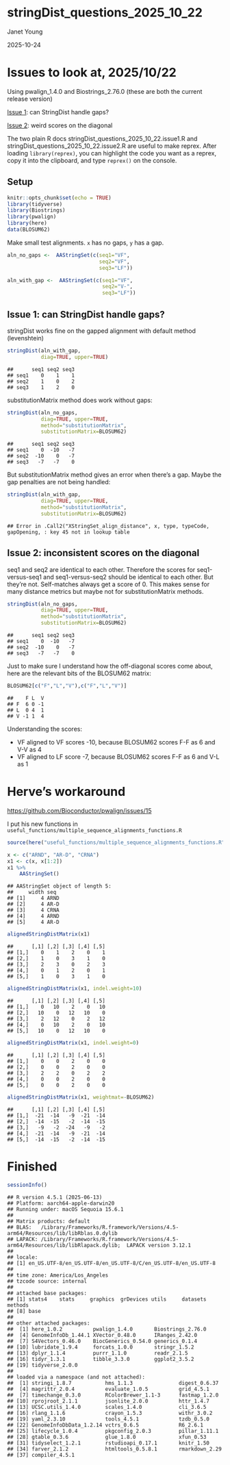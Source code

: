 stringDist_questions_2025_10_22
================
Janet Young

2025-10-24

# Issues to look at, 2025/10/22

Using pwalign_1.4.0 and Biostrings_2.76.0 (these are both the current
release version)

[Issue 1](https://github.com/Bioconductor/pwalign/issues/15): can
StringDist handle gaps?

[Issue 2](https://github.com/Bioconductor/pwalign/issues/14): weird
scores on the diagonal

The two plain R docs stringDist_questions_2025_10_22.issue1.R and
stringDist_questions_2025_10_22.issue2.R are useful to make reprex.
After loading `library(reprex)`, you can highlight the code you want as
a reprex, copy it into the clipboard, and type `reprex()` on the
console.

## Setup

``` r
knitr::opts_chunk$set(echo = TRUE)
library(tidyverse)
library(Biostrings)
library(pwalign)
library(here)
data(BLOSUM62)
```

Make small test alignments. `x` has no gaps, `y` has a gap.

``` r
aln_no_gaps <-  AAStringSet(c(seq1="VF",
                              seq2="VF",
                              seq3="LF"))

aln_with_gap <-  AAStringSet(c(seq1="VF",
                               seq2="V-",
                               seq3="LF"))
```

## Issue 1: can StringDist handle gaps?

stringDist works fine on the gapped alignment with default method
(levenshtein)

``` r
stringDist(aln_with_gap,
           diag=TRUE, upper=TRUE)
```

    ##      seq1 seq2 seq3
    ## seq1    0    1    1
    ## seq2    1    0    2
    ## seq3    1    2    0

substitutionMatrix method does work without gaps:

``` r
stringDist(aln_no_gaps, 
           diag=TRUE, upper=TRUE,
           method="substitutionMatrix",
           substitutionMatrix=BLOSUM62)
```

    ##      seq1 seq2 seq3
    ## seq1    0  -10   -7
    ## seq2  -10    0   -7
    ## seq3   -7   -7    0

But substitutionMatrix method gives an error when there’s a gap. Maybe
the gap penalties are not being handled:

``` r
stringDist(aln_with_gap, 
           diag=TRUE, upper=TRUE,
           method="substitutionMatrix",
           substitutionMatrix=BLOSUM62)
```

    ## Error in .Call2("XStringSet_align_distance", x, type, typeCode, gapOpening, : key 45 not in lookup table

## Issue 2: inconsistent scores on the diagonal

seq1 and seq2 are identical to each other. Therefore the scores for
seq1-versus-seq1 and seq1-versus-seq2 should be identical to each other.
But they’re not. Self-matches always get a score of 0. This makes sense
for many distance metrics but maybe not for substitutionMatrix methods.

``` r
stringDist(aln_no_gaps, 
           diag=TRUE, upper=TRUE,
           method="substitutionMatrix",
           substitutionMatrix=BLOSUM62)
```

    ##      seq1 seq2 seq3
    ## seq1    0  -10   -7
    ## seq2  -10    0   -7
    ## seq3   -7   -7    0

Just to make sure I understand how the off-diagonal scores come about,
here are the relevant bits of the BLOSUM62 matrix:

``` r
BLOSUM62[c("F","L","V"),c("F","L","V")]
```

    ##    F L  V
    ## F  6 0 -1
    ## L  0 4  1
    ## V -1 1  4

Understanding the scores:

- VF aligned to VF scores -10, because BLOSUM62 scores F-F as 6 and V-V
  as 4
- VF aligned to LF score -7, because BLOSUM62 scores F-F as 6 and V-L as
  1

# Herve’s workaround

<https://github.com/Bioconductor/pwalign/issues/15>

I put his new functions in
`useful_functions/multiple_sequence_alignments_functions.R`

``` r
source(here("useful_functions/multiple_sequence_alignments_functions.R"))
```

``` r
x <- c("ARND", "AR-D", "CRNA")
x1 <- c(x, x[1:2])
x1 %>% 
    AAStringSet()
```

    ## AAStringSet object of length 5:
    ##     width seq
    ## [1]     4 ARND
    ## [2]     4 AR-D
    ## [3]     4 CRNA
    ## [4]     4 ARND
    ## [5]     4 AR-D

``` r
alignedStringDistMatrix(x1)
```

    ##      [,1] [,2] [,3] [,4] [,5]
    ## [1,]    0    1    2    0    1
    ## [2,]    1    0    3    1    0
    ## [3,]    2    3    0    2    3
    ## [4,]    0    1    2    0    1
    ## [5,]    1    0    3    1    0

``` r
alignedStringDistMatrix(x1, indel.weight=10)
```

    ##      [,1] [,2] [,3] [,4] [,5]
    ## [1,]    0   10    2    0   10
    ## [2,]   10    0   12   10    0
    ## [3,]    2   12    0    2   12
    ## [4,]    0   10    2    0   10
    ## [5,]   10    0   12   10    0

``` r
alignedStringDistMatrix(x1, indel.weight=0)
```

    ##      [,1] [,2] [,3] [,4] [,5]
    ## [1,]    0    0    2    0    0
    ## [2,]    0    0    2    0    0
    ## [3,]    2    2    0    2    2
    ## [4,]    0    0    2    0    0
    ## [5,]    0    0    2    0    0

``` r
alignedStringDistMatrix(x1, weightmat=-BLOSUM62)
```

    ##      [,1] [,2] [,3] [,4] [,5]
    ## [1,]  -21  -14   -9  -21  -14
    ## [2,]  -14  -15   -2  -14  -15
    ## [3,]   -9   -2  -24   -9   -2
    ## [4,]  -21  -14   -9  -21  -14
    ## [5,]  -14  -15   -2  -14  -15

# Finished

``` r
sessionInfo()
```

    ## R version 4.5.1 (2025-06-13)
    ## Platform: aarch64-apple-darwin20
    ## Running under: macOS Sequoia 15.6.1
    ## 
    ## Matrix products: default
    ## BLAS:   /Library/Frameworks/R.framework/Versions/4.5-arm64/Resources/lib/libRblas.0.dylib 
    ## LAPACK: /Library/Frameworks/R.framework/Versions/4.5-arm64/Resources/lib/libRlapack.dylib;  LAPACK version 3.12.1
    ## 
    ## locale:
    ## [1] en_US.UTF-8/en_US.UTF-8/en_US.UTF-8/C/en_US.UTF-8/en_US.UTF-8
    ## 
    ## time zone: America/Los_Angeles
    ## tzcode source: internal
    ## 
    ## attached base packages:
    ## [1] stats4    stats     graphics  grDevices utils     datasets  methods  
    ## [8] base     
    ## 
    ## other attached packages:
    ##  [1] here_1.0.2          pwalign_1.4.0       Biostrings_2.76.0  
    ##  [4] GenomeInfoDb_1.44.1 XVector_0.48.0      IRanges_2.42.0     
    ##  [7] S4Vectors_0.46.0    BiocGenerics_0.54.0 generics_0.1.4     
    ## [10] lubridate_1.9.4     forcats_1.0.0       stringr_1.5.2      
    ## [13] dplyr_1.1.4         purrr_1.1.0         readr_2.1.5        
    ## [16] tidyr_1.3.1         tibble_3.3.0        ggplot2_3.5.2      
    ## [19] tidyverse_2.0.0    
    ## 
    ## loaded via a namespace (and not attached):
    ##  [1] stringi_1.8.7           hms_1.1.3               digest_0.6.37          
    ##  [4] magrittr_2.0.4          evaluate_1.0.5          grid_4.5.1             
    ##  [7] timechange_0.3.0        RColorBrewer_1.1-3      fastmap_1.2.0          
    ## [10] rprojroot_2.1.1         jsonlite_2.0.0          httr_1.4.7             
    ## [13] UCSC.utils_1.4.0        scales_1.4.0            cli_3.6.5              
    ## [16] rlang_1.1.6             crayon_1.5.3            withr_3.0.2            
    ## [19] yaml_2.3.10             tools_4.5.1             tzdb_0.5.0             
    ## [22] GenomeInfoDbData_1.2.14 vctrs_0.6.5             R6_2.6.1               
    ## [25] lifecycle_1.0.4         pkgconfig_2.0.3         pillar_1.11.1          
    ## [28] gtable_0.3.6            glue_1.8.0              xfun_0.53              
    ## [31] tidyselect_1.2.1        rstudioapi_0.17.1       knitr_1.50             
    ## [34] farver_2.1.2            htmltools_0.5.8.1       rmarkdown_2.29         
    ## [37] compiler_4.5.1
